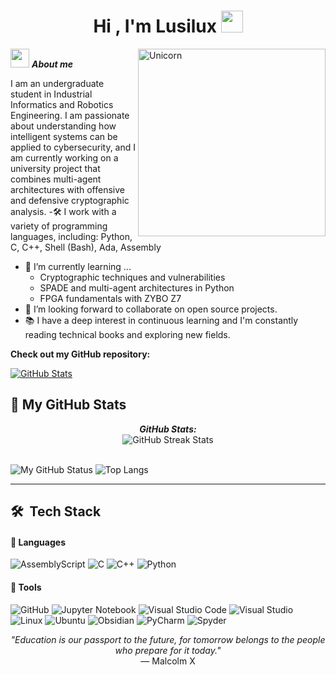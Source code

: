 <h1 align="center">Hi , I'm Lusilux <img src="https://media.giphy.com/media/hvRJCLFzcasrR4ia7z/giphy.gif" width="35"></h1>


<img align="right" width=300px alt="Unicorn" src="https://c.tenor.com/GN73MKBawZYAAAAi/busy-cute.gif" />

<img src="https://media.giphy.com/media/ObNTw8Uzwy6KQ/giphy.gif" width="30px">&nbsp;***About me***

I am an undergraduate student in Industrial Informatics and Robotics Engineering. I am passionate about understanding how intelligent systems can be applied to cybersecurity, and I am currently working on a university project that combines multi-agent architectures with offensive and defensive cryptographic analysis.
-🛠️ I work with a variety of programming languages, including: Python, C, C++, Shell (Bash), Ada, Assembly
- 🌱 I’m currently learning ...
  - Cryptographic techniques and vulnerabilities
  - SPADE and multi-agent architectures in Python
  - FPGA fundamentals with ZYBO Z7
- 🤝 I’m looking forward to collaborate on open source projects.
- 📚 I have a deep interest in continuous learning and I'm constantly reading technical books and exploring new fields.

__Check out my GitHub repository:__

<div>
  <p>
    <a href="https://github.com/lusilux/zybo-pmod-clp-driver.git">
      <img src="https://github-readme-stats.vercel.app/api/pin/?username=lusilux&repo=zybo-pmod-clp-driver" alt="GitHub Stats" />
    </a>
  </p>
</div>


<h2>👀 My GitHub Stats</h2>

<div>
  <p align="center">
    <b><em>GitHub Stats:</em></b> <br/>
    <img src="https://github-readme-streak-stats.herokuapp.com/?user=lusilux" alt="GitHub Streak Stats" /> <br/><br/>
  </p>
</div>

![My GitHub Status](https://github-readme-stats.vercel.app/api?username=lusilux&show_icons=true&include_all_commits=true)
![Top Langs](https://github-readme-stats.vercel.app/api/top-langs/?username=lusilux&layout=compact)


---------------------------------------------------------------------------------------------------------------------

## 🛠 &nbsp;Tech Stack

#### 🔧 Languages

![AssemblyScript](https://img.shields.io/badge/assembly%20script-%23000000.svg?style=for-the-badge&logo=assemblyscript&logoColor=white)
![C](https://img.shields.io/badge/c-%2300599C.svg?style=for-the-badge&logo=c&logoColor=white)
![C++](https://img.shields.io/badge/c++-%2300599C.svg?style=for-the-badge&logo=c%2B%2B&logoColor=white)
![Python](https://img.shields.io/badge/Python-%2314354C.svg?style=for-the-badge&logo=python&logoColor=white)

#### 🔧 Tools

![GitHub](https://img.shields.io/badge/github-%23121011.svg?style=for-the-badge&logo=github&logoColor=white)
![Jupyter Notebook](https://img.shields.io/badge/jupyter-%23FA0F00.svg?style=for-the-badge&logo=jupyter&logoColor=white)
![Visual Studio Code](https://img.shields.io/badge/Visual%20Studio%20Code-0078d7.svg?style=for-the-badge&logo=visual-studio-code&logoColor=white)
![Visual Studio](https://img.shields.io/badge/Visual%20Studio-5C2D91.svg?style=for-the-badge&logo=visual-studio&logoColor=white)
![Linux](https://img.shields.io/badge/Linux-FCC624?style=for-the-badge&logo=linux&logoColor=black)
![Ubuntu](https://img.shields.io/badge/Ubuntu-E95420?style=for-the-badge&logo=ubuntu&logoColor=white)
![Obsidian](https://img.shields.io/badge/Obsidian-%23483699.svg?style=for-the-badge&logo=obsidian&logoColor=white)
![PyCharm](https://img.shields.io/badge/pycharm-143?style=for-the-badge&logo=pycharm&logoColor=black&color=black&labelColor=green)
![Spyder](https://img.shields.io/badge/Spyder-838485?style=for-the-badge&logo=spyder%20ide&logoColor=maroon)



<p align="center">
  <em>"Education is our passport to the future, for tomorrow belongs to the people who prepare for it today."</em><br>
  — Malcolm X
</p>

